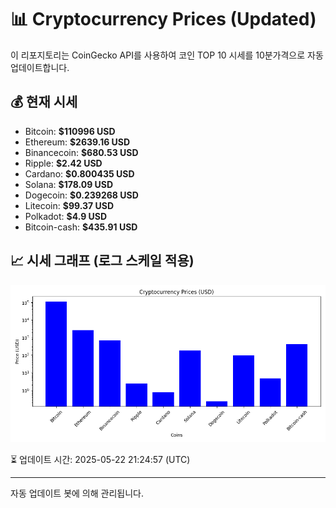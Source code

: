
# 📊 Cryptocurrency Prices (Updated)

이 리포지토리는 CoinGecko API를 사용하여 코인 TOP 10 시세를 10분가격으로 자동 업데이트합니다.

## 💰 현재 시세
- Bitcoin: **$110996 USD**
- Ethereum: **$2639.16 USD**
- Binancecoin: **$680.53 USD**
- Ripple: **$2.42 USD**
- Cardano: **$0.800435 USD**
- Solana: **$178.09 USD**
- Dogecoin: **$0.239268 USD**
- Litecoin: **$99.37 USD**
- Polkadot: **$4.9 USD**
- Bitcoin-cash: **$435.91 USD**

## 📈 시세 그래프 (로그 스케일 적용)
![Crypto Prices](crypto_prices.png)

⏳ 업데이트 시간: 2025-05-22 21:24:57 (UTC)

---
자동 업데이트 봇에 의해 관리됩니다.
